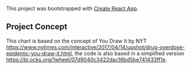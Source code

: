 This project was bootstrapped with [Create React App](https://github.com/facebook/create-react-app).

## Project Concept 
 This chart is based on the concept of You Draw It by NYT https://www.nytimes.com/interactive/2017/04/14/upshot/drug-overdose-epidemic-you-draw-it.html, the code is also based in a simplified version https://bl.ocks.org/1wheel/07d9040c3422dac16bd5be741433ff1e.


